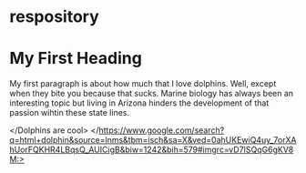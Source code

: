 # respository

<!DOCTYPE html>
<html>
<body>

<h1>My First Heading</h1>
<p>My first paragraph is about how much that I love dolphins. Well, except when they bite you because that sucks. Marine biology has always been an interesting topic but living in Arizona hinders the development of that passion wihtin these state lines.</p>

</Dolphins are cool>
</https://www.google.com/search?q=html+dolphin&source=lnms&tbm=isch&sa=X&ved=0ahUKEwiQ4uy_7orXAhUorFQKHR4LBqsQ_AUICigB&biw=1242&bih=579#imgrc=vD7ISQqG6gKV8M:>
